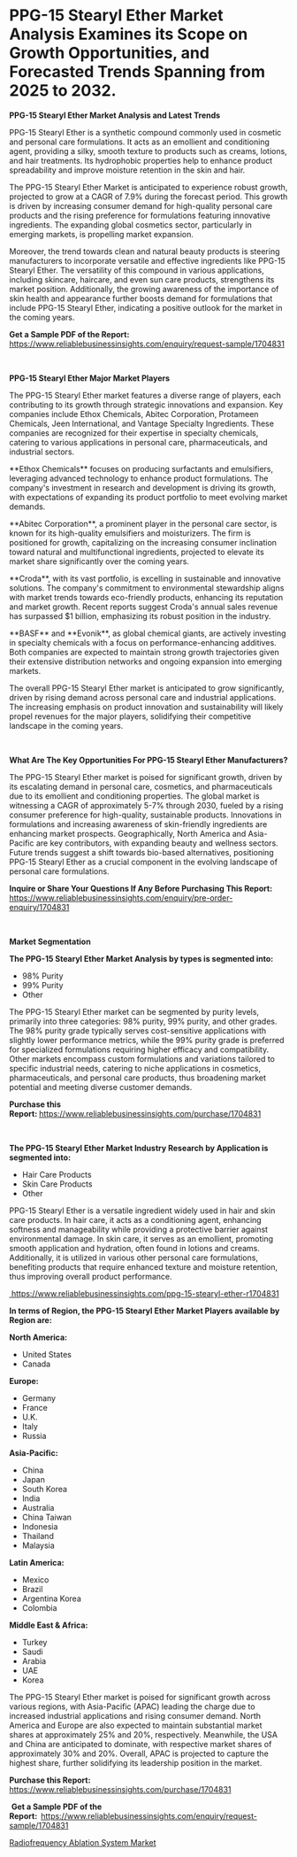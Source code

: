 <p><h1>PPG-15 Stearyl Ether Market Analysis Examines its Scope on Growth Opportunities, and Forecasted Trends Spanning from 2025 to 2032.</h1></p><p><strong>PPG-15 Stearyl Ether Market Analysis and Latest Trends</strong></p>
<p><p>PPG-15 Stearyl Ether is a synthetic compound commonly used in cosmetic and personal care formulations. It acts as an emollient and conditioning agent, providing a silky, smooth texture to products such as creams, lotions, and hair treatments. Its hydrophobic properties help to enhance product spreadability and improve moisture retention in the skin and hair.</p><p>The PPG-15 Stearyl Ether Market is anticipated to experience robust growth, projected to grow at a CAGR of 7.9% during the forecast period. This growth is driven by increasing consumer demand for high-quality personal care products and the rising preference for formulations featuring innovative ingredients. The expanding global cosmetics sector, particularly in emerging markets, is propelling market expansion.</p><p>Moreover, the trend towards clean and natural beauty products is steering manufacturers to incorporate versatile and effective ingredients like PPG-15 Stearyl Ether. The versatility of this compound in various applications, including skincare, haircare, and even sun care products, strengthens its market position. Additionally, the growing awareness of the importance of skin health and appearance further boosts demand for formulations that include PPG-15 Stearyl Ether, indicating a positive outlook for the market in the coming years.</p></p>
<p><strong>Get a Sample PDF of the Report:&nbsp;</strong> <a href="https://www.reliablebusinessinsights.com/enquiry/request-sample/1704831?utm_campaign=1950&utm_medium=2&utm_source=Github&utm_content=ia&utm_term=09012025&utm_id=ppg-15-stearyl-ether">https://www.reliablebusinessinsights.com/enquiry/request-sample/1704831</a></p>
<p>&nbsp;</p>
<p><strong>PPG-15 Stearyl Ether Major Market Players</strong></p>
<p><p>The PPG-15 Stearyl Ether market features a diverse range of players, each contributing to its growth through strategic innovations and expansion. Key companies include Ethox Chemicals, Abitec Corporation, Protameen Chemicals, Jeen International, and Vantage Specialty Ingredients. These companies are recognized for their expertise in specialty chemicals, catering to various applications in personal care, pharmaceuticals, and industrial sectors.</p><p>**Ethox Chemicals** focuses on producing surfactants and emulsifiers, leveraging advanced technology to enhance product formulations. The company's investment in research and development is driving its growth, with expectations of expanding its product portfolio to meet evolving market demands.</p><p>**Abitec Corporation**, a prominent player in the personal care sector, is known for its high-quality emulsifiers and moisturizers. The firm is positioned for growth, capitalizing on the increasing consumer inclination toward natural and multifunctional ingredients, projected to elevate its market share significantly over the coming years.</p><p>**Croda**, with its vast portfolio, is excelling in sustainable and innovative solutions. The company's commitment to environmental stewardship aligns with market trends towards eco-friendly products, enhancing its reputation and market growth. Recent reports suggest Croda's annual sales revenue has surpassed $1 billion, emphasizing its robust position in the industry.</p><p>**BASF** and **Evonik**, as global chemical giants, are actively investing in specialty chemicals with a focus on performance-enhancing additives. Both companies are expected to maintain strong growth trajectories given their extensive distribution networks and ongoing expansion into emerging markets.</p><p>The overall PPG-15 Stearyl Ether market is anticipated to grow significantly, driven by rising demand across personal care and industrial applications. The increasing emphasis on product innovation and sustainability will likely propel revenues for the major players, solidifying their competitive landscape in the coming years.</p></p>
<p>&nbsp;</p>
<p><strong>What Are The Key Opportunities For PPG-15 Stearyl Ether Manufacturers?</strong></p>
<p><p>The PPG-15 Stearyl Ether market is poised for significant growth, driven by its escalating demand in personal care, cosmetics, and pharmaceuticals due to its emollient and conditioning properties. The global market is witnessing a CAGR of approximately 5-7% through 2030, fueled by a rising consumer preference for high-quality, sustainable products. Innovations in formulations and increasing awareness of skin-friendly ingredients are enhancing market prospects. Geographically, North America and Asia-Pacific are key contributors, with expanding beauty and wellness sectors. Future trends suggest a shift towards bio-based alternatives, positioning PPG-15 Stearyl Ether as a crucial component in the evolving landscape of personal care formulations.</p></p>
<p><strong>Inquire or Share Your Questions If Any Before Purchasing This Report:</strong> <a href="https://www.reliablebusinessinsights.com/enquiry/pre-order-enquiry/1704831?utm_campaign=1950&utm_medium=2&utm_source=Github&utm_content=ia&utm_term=09012025&utm_id=ppg-15-stearyl-ether">https://www.reliablebusinessinsights.com/enquiry/pre-order-enquiry/1704831</a></p>
<p>&nbsp;</p>
<p><strong>Market Segmentation</strong></p>
<p><strong>The PPG-15 Stearyl Ether Market Analysis by types is segmented into:</strong></p>
<p><ul><li>98% Purity</li><li>99% Purity</li><li>Other</li></ul></p>
<p><p>The PPG-15 Stearyl Ether market can be segmented by purity levels, primarily into three categories: 98% purity, 99% purity, and other grades. The 98% purity grade typically serves cost-sensitive applications with slightly lower performance metrics, while the 99% purity grade is preferred for specialized formulations requiring higher efficacy and compatibility. Other markets encompass custom formulations and variations tailored to specific industrial needs, catering to niche applications in cosmetics, pharmaceuticals, and personal care products, thus broadening market potential and meeting diverse customer demands.</p></p>
<p><strong>Purchase this Report:&nbsp;</strong><a href="https://www.reliablebusinessinsights.com/purchase/1704831?utm_campaign=1950&utm_medium=2&utm_source=Github&utm_content=ia&utm_term=09012025&utm_id=ppg-15-stearyl-ether">https://www.reliablebusinessinsights.com/purchase/1704831</a></p>
<p>&nbsp;</p>
<p><strong>The PPG-15 Stearyl Ether Market Industry Research by Application is segmented into:</strong></p>
<p><ul><li>Hair Care Products</li><li>Skin Care Products</li><li>Other</li></ul></p>
<p><p>PPG-15 Stearyl Ether is a versatile ingredient widely used in hair and skin care products. In hair care, it acts as a conditioning agent, enhancing softness and manageability while providing a protective barrier against environmental damage. In skin care, it serves as an emollient, promoting smooth application and hydration, often found in lotions and creams. Additionally, it is utilized in various other personal care formulations, benefiting products that require enhanced texture and moisture retention, thus improving overall product performance.</p></p>
<p><a href="https://www.reliablebusinessinsights.com/ppg-15-stearyl-ether-r1704831?utm_campaign=1950&utm_medium=2&utm_source=Github&utm_content=ia&utm_term=09012025&utm_id=ppg-15-stearyl-ether">&nbsp;https://www.reliablebusinessinsights.com/ppg-15-stearyl-ether-r1704831</a></p>
<p><strong>In terms of Region, the PPG-15 Stearyl Ether Market Players available by Region are:</strong></p>
<p>
    <p> <strong> North America: </strong>
        <ul>
            <li>United States</li>
            <li>Canada</li>
        </ul>
        </p> 
    <p> <strong> Europe: </strong>
        <ul>
            <li>Germany</li>
            <li>France</li>
            <li>U.K.</li>
            <li>Italy</li>
            <li>Russia</li>
        </ul>
        </p> 
    <p> <strong> Asia-Pacific: </strong>
        <ul>
            <li>China</li>
            <li>Japan</li>
            <li>South Korea</li>
            <li>India</li>
            <li>Australia</li>
            <li>China Taiwan</li>
            <li>Indonesia</li>
            <li>Thailand</li>
            <li>Malaysia</li>
        </ul>
        </p> 
    <p> <strong> Latin America: </strong>
        <ul>
            <li>Mexico</li>
            <li>Brazil</li>
            <li>Argentina Korea</li>
            <li>Colombia</li>
        </ul>
        </p> 
    <p> <strong> Middle East & Africa: </strong>
        <ul>
            <li>Turkey</li>
            <li>Saudi</li>
            <li>Arabia</li>
            <li>UAE</li>
            <li>Korea</li>
        </ul>
    </p>
    </p>
<p><p>The PPG-15 Stearyl Ether market is poised for significant growth across various regions, with Asia-Pacific (APAC) leading the charge due to increased industrial applications and rising consumer demand. North America and Europe are also expected to maintain substantial market shares at approximately 25% and 20%, respectively. Meanwhile, the USA and China are anticipated to dominate, with respective market shares of approximately 30% and 20%. Overall, APAC is projected to capture the highest share, further solidifying its leadership position in the market.</p></p>
<p><strong>Purchase this Report: </strong><a href="https://www.reliablebusinessinsights.com/purchase/1704831?utm_campaign=1950&utm_medium=2&utm_source=Github&utm_content=ia&utm_term=09012025&utm_id=ppg-15-stearyl-ether">https://www.reliablebusinessinsights.com/purchase/1704831</a></p>
<p>&nbsp;<strong>Get a Sample PDF of the Report:&nbsp;&nbsp;</strong><a href="https://www.reliablebusinessinsights.com/enquiry/request-sample/1704831?utm_campaign=1950&utm_medium=2&utm_source=Github&utm_content=ia&utm_term=09012025&utm_id=ppg-15-stearyl-ether">https://www.reliablebusinessinsights.com/enquiry/request-sample/1704831</a></p>
<p><strong></strong></p>
<p><p><a href="https://github.com/OlenFleming68/Market-Research-Report-List-1/blob/main/radiofrequency-ablation-system-market.md?utm_campaign=1950&utm_medium=2&utm_source=Github&utm_content=ia&utm_term=09012025&utm_id=ppg-15-stearyl-ether">Radiofrequency Ablation System Market</a></p></p>